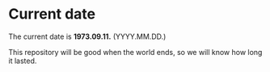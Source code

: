 # Current date

The current date is **1973.09.11.** (YYYY.MM.DD.)

This repository will be good when the world ends, so we will know how long it lasted.